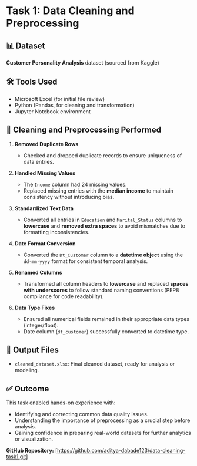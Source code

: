 # Task 1: Data Cleaning and Preprocessing

## 📊 Dataset
**Customer Personality Analysis** dataset (sourced from Kaggle)

## 🛠 Tools Used
- Microsoft Excel (for initial file review)
- Python (Pandas, for cleaning and transformation)
- Jupyter Notebook environment

## 🧹 Cleaning and Preprocessing Performed

1. **Removed Duplicate Rows**  
   - Checked and dropped duplicate records to ensure uniqueness of data entries.

2. **Handled Missing Values**  
   - The `Income` column had 24 missing values.  
   - Replaced missing entries with the **median income** to maintain consistency without introducing bias.

3. **Standardized Text Data**  
   - Converted all entries in `Education` and `Marital_Status` columns to **lowercase** and **removed extra spaces** to avoid mismatches due to formatting inconsistencies.

4. **Date Format Conversion**  
   - Converted the `Dt_Customer` column to a **datetime object** using the `dd-mm-yyyy` format for consistent temporal analysis.

5. **Renamed Columns**  
   - Transformed all column headers to **lowercase** and replaced **spaces with underscores** to follow standard naming conventions (PEP8 compliance for code readability).

6. **Data Type Fixes**  
   - Ensured all numerical fields remained in their appropriate data types (integer/float).
   - Date column (`dt_customer`) successfully converted to datetime type.

## 🧾 Output Files

- `cleaned_dataset.xlsx`: Final cleaned dataset, ready for analysis or modeling.

## ✅ Outcome

This task enabled hands-on experience with:
- Identifying and correcting common data quality issues.
- Understanding the importance of preprocessing as a crucial step before analysis.
- Gaining confidence in preparing real-world datasets for further analytics or visualization.




**GitHub Repository:** [https://github.com/aditya-dabade123/data-cleaning-task1.git]  


